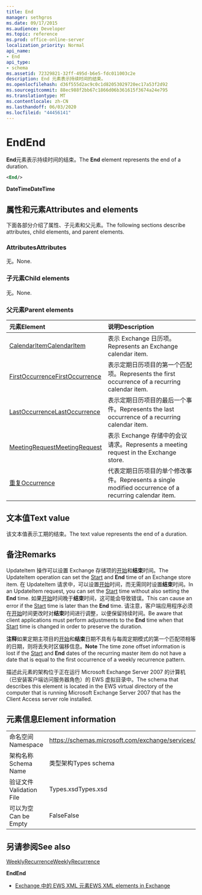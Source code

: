 ```yaml
---
title: End
manager: sethgros
ms.date: 09/17/2015
ms.audience: Developer
ms.topic: reference
ms.prod: office-online-server
localization_priority: Normal
api_name:
- End
api_type:
- schema
ms.assetid: 72329821-32ff-495d-b6e5-fdc011003c2e
description: End 元素表示持续时间的结束。
ms.openlocfilehash: d36f555d2ac9c0c1d82053029720ec17a53f2d92
ms.sourcegitcommit: 88ec988f2bb67c1866d06b361615f3674a24e795
ms.translationtype: MT
ms.contentlocale: zh-CN
ms.lasthandoff: 06/03/2020
ms.locfileid: "44456141"
---
```

# <a name="end"></a><span data-ttu-id="3bb78-103">End</span><span class="sxs-lookup"><span data-stu-id="3bb78-103">End</span></span>

<span data-ttu-id="3bb78-104">**End**元素表示持续时间的结束。</span><span class="sxs-lookup"><span data-stu-id="3bb78-104">The **End** element represents the end of a duration.</span></span> 
  
```xml
<End/>
```

 <span data-ttu-id="3bb78-105">**DateTime**</span><span class="sxs-lookup"><span data-stu-id="3bb78-105">**DateTime**</span></span>
## <a name="attributes-and-elements"></a><span data-ttu-id="3bb78-106">属性和元素</span><span class="sxs-lookup"><span data-stu-id="3bb78-106">Attributes and elements</span></span>

<span data-ttu-id="3bb78-107">下面各部分介绍了属性、子元素和父元素。</span><span class="sxs-lookup"><span data-stu-id="3bb78-107">The following sections describe attributes, child elements, and parent elements.</span></span>
  
### <a name="attributes"></a><span data-ttu-id="3bb78-108">Attributes</span><span class="sxs-lookup"><span data-stu-id="3bb78-108">Attributes</span></span>

<span data-ttu-id="3bb78-109">无。</span><span class="sxs-lookup"><span data-stu-id="3bb78-109">None.</span></span>
  
### <a name="child-elements"></a><span data-ttu-id="3bb78-110">子元素</span><span class="sxs-lookup"><span data-stu-id="3bb78-110">Child elements</span></span>

<span data-ttu-id="3bb78-111">无。</span><span class="sxs-lookup"><span data-stu-id="3bb78-111">None.</span></span>
  
### <a name="parent-elements"></a><span data-ttu-id="3bb78-112">父元素</span><span class="sxs-lookup"><span data-stu-id="3bb78-112">Parent elements</span></span>

|<span data-ttu-id="3bb78-113">**元素**</span><span class="sxs-lookup"><span data-stu-id="3bb78-113">**Element**</span></span>|<span data-ttu-id="3bb78-114">**说明**</span><span class="sxs-lookup"><span data-stu-id="3bb78-114">**Description**</span></span>|
|:-----|:-----|
|[<span data-ttu-id="3bb78-115">CalendarItem</span><span class="sxs-lookup"><span data-stu-id="3bb78-115">CalendarItem</span></span>](calendaritem.md) <br/> |<span data-ttu-id="3bb78-116">表示 Exchange 日历项。</span><span class="sxs-lookup"><span data-stu-id="3bb78-116">Represents an Exchange calendar item.</span></span>  <br/> |
|[<span data-ttu-id="3bb78-117">FirstOccurrence</span><span class="sxs-lookup"><span data-stu-id="3bb78-117">FirstOccurrence</span></span>](firstoccurrence.md) <br/> |<span data-ttu-id="3bb78-118">表示定期日历项目的第一个匹配项。</span><span class="sxs-lookup"><span data-stu-id="3bb78-118">Represents the first occurrence of a recurring calendar item.</span></span>  <br/> |
|[<span data-ttu-id="3bb78-119">LastOccurrence</span><span class="sxs-lookup"><span data-stu-id="3bb78-119">LastOccurrence</span></span>](lastoccurrence.md) <br/> |<span data-ttu-id="3bb78-120">表示定期日历项目的最后一个事件。</span><span class="sxs-lookup"><span data-stu-id="3bb78-120">Represents the last occurrence of a recurring calendar item.</span></span>  <br/> |
|[<span data-ttu-id="3bb78-121">MeetingRequest</span><span class="sxs-lookup"><span data-stu-id="3bb78-121">MeetingRequest</span></span>](meetingrequest.md) <br/> |<span data-ttu-id="3bb78-122">表示 Exchange 存储中的会议请求。</span><span class="sxs-lookup"><span data-stu-id="3bb78-122">Represents a meeting request in the Exchange store.</span></span>  <br/> |
|[<span data-ttu-id="3bb78-123">重复</span><span class="sxs-lookup"><span data-stu-id="3bb78-123">Occurrence</span></span>](occurrence.md) <br/> |<span data-ttu-id="3bb78-124">代表定期日历项目的单个修改事件。</span><span class="sxs-lookup"><span data-stu-id="3bb78-124">Represents a single modified occurrence of a recurring calendar item.</span></span>  <br/> |
   
## <a name="text-value"></a><span data-ttu-id="3bb78-125">文本值</span><span class="sxs-lookup"><span data-stu-id="3bb78-125">Text value</span></span>

<span data-ttu-id="3bb78-126">该文本值表示工期的结束。</span><span class="sxs-lookup"><span data-stu-id="3bb78-126">The text value represents the end of a duration.</span></span>
  
## <a name="remarks"></a><span data-ttu-id="3bb78-127">备注</span><span class="sxs-lookup"><span data-stu-id="3bb78-127">Remarks</span></span>

<span data-ttu-id="3bb78-128">UpdateItem 操作可以设置 Exchange 存储项的[开始](start.md)和**结束**时间。</span><span class="sxs-lookup"><span data-stu-id="3bb78-128">The UpdateItem operation can set the [Start](start.md) and **End** time of an Exchange store item.</span></span> <span data-ttu-id="3bb78-129">在 UpdateItem 请求中，可以设置[开始](start.md)时间，而无需同时设置**结束**时间。</span><span class="sxs-lookup"><span data-stu-id="3bb78-129">In an UpdateItem request, you can set the [Start](start.md) time without also setting the **End** time.</span></span> <span data-ttu-id="3bb78-130">如果[开始](start.md)时间晚于**结束**时间，这可能会导致错误。</span><span class="sxs-lookup"><span data-stu-id="3bb78-130">This can cause an error if the [Start](start.md) time is later than the **End** time.</span></span> <span data-ttu-id="3bb78-131">请注意，客户端应用程序必须在[开始](start.md)时间更改时对**结束**时间进行调整，以便保留持续时间。</span><span class="sxs-lookup"><span data-stu-id="3bb78-131">Be aware that client applications must perform adjustments to the **End** time when that [Start](start.md) time is changed in order to preserve the duration.</span></span> 
  
 <span data-ttu-id="3bb78-132">**注释**如果定期主项目的[开始](start.md)和**结束**日期不具有与每周定期模式的第一个匹配项相等的日期，则将丢失时区偏移信息。</span><span class="sxs-lookup"><span data-stu-id="3bb78-132">**Note** The time zone offset information is lost if the [Start](start.md) and **End** dates of the recurring master item do not have a date that is equal to the first occurrence of a weekly recurrence pattern.</span></span> 
  
<span data-ttu-id="3bb78-133">描述此元素的架构位于正在运行 Microsoft Exchange Server 2007 的计算机（已安装客户端访问服务器角色）的 EWS 虚拟目录中。</span><span class="sxs-lookup"><span data-stu-id="3bb78-133">The schema that describes this element is located in the EWS virtual directory of the computer that is running Microsoft Exchange Server 2007 that has the Client Access server role installed.</span></span>
  
## <a name="element-information"></a><span data-ttu-id="3bb78-134">元素信息</span><span class="sxs-lookup"><span data-stu-id="3bb78-134">Element information</span></span>

|||
|:-----|:-----|
|<span data-ttu-id="3bb78-135">命名空间</span><span class="sxs-lookup"><span data-stu-id="3bb78-135">Namespace</span></span>  <br/> |https://schemas.microsoft.com/exchange/services/2006/types  <br/> |
|<span data-ttu-id="3bb78-136">架构名称</span><span class="sxs-lookup"><span data-stu-id="3bb78-136">Schema Name</span></span>  <br/> |<span data-ttu-id="3bb78-137">类型架构</span><span class="sxs-lookup"><span data-stu-id="3bb78-137">Types schema</span></span>  <br/> |
|<span data-ttu-id="3bb78-138">验证文件</span><span class="sxs-lookup"><span data-stu-id="3bb78-138">Validation File</span></span>  <br/> |<span data-ttu-id="3bb78-139">Types.xsd</span><span class="sxs-lookup"><span data-stu-id="3bb78-139">Types.xsd</span></span>  <br/> |
|<span data-ttu-id="3bb78-140">可以为空</span><span class="sxs-lookup"><span data-stu-id="3bb78-140">Can be Empty</span></span>  <br/> |<span data-ttu-id="3bb78-141">False</span><span class="sxs-lookup"><span data-stu-id="3bb78-141">False</span></span>  <br/> |
   
## <a name="see-also"></a><span data-ttu-id="3bb78-142">另请参阅</span><span class="sxs-lookup"><span data-stu-id="3bb78-142">See also</span></span>



[<span data-ttu-id="3bb78-143">WeeklyRecurrence</span><span class="sxs-lookup"><span data-stu-id="3bb78-143">WeeklyRecurrence</span></span>](weeklyrecurrence.md)
  
 <span data-ttu-id="3bb78-144">**End**</span><span class="sxs-lookup"><span data-stu-id="3bb78-144">**End**</span></span>


- [<span data-ttu-id="3bb78-145">Exchange 中的 EWS XML 元素</span><span class="sxs-lookup"><span data-stu-id="3bb78-145">EWS XML elements in Exchange</span></span>](ews-xml-elements-in-exchange.md)

